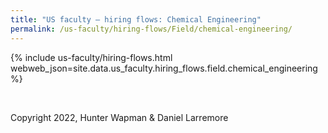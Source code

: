 ```yaml
---
title: "US faculty — hiring flows: Chemical Engineering"
permalink: /us-faculty/hiring-flows/Field/chemical-engineering/
---
```


{% include us-faculty/hiring-flows.html webweb_json=site.data.us_faculty.hiring_flows.field.chemical_engineering %}

<br>

Copyright 2022, Hunter Wapman & Daniel Larremore